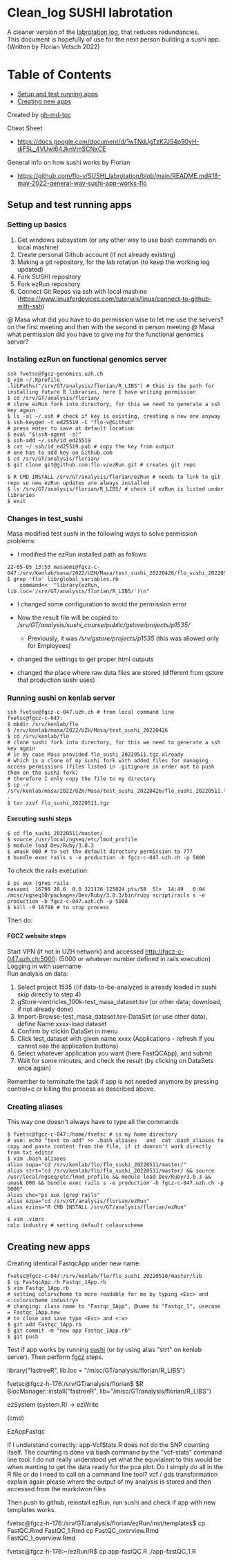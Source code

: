 # Clean_log SUSHI labrotation
A cleaner version of the [labrotation log](https://github.com/flo-v/SUSHI_labrotation#sushi_labrotation), that reduces redundancies.  
This document is hopefully of use for the next person building a sushi app.  
(Written by Florian Vetsch 2022)

Table of Contents
=================

* [Setup and test running apps](#setup-and-test-running-apps)
* [Creating new apps](#creating-new-apps)

Created by [gh-md-toc](https://github.com/ekalinin/github-markdown-toc.go)  
  
Cheat Sheet
* https://docs.google.com/document/d/1wTNdJgTzK7J54p90yH-djF5L_4VUwl64JknVmSCNxCE  

General info on how sushi works by Florian
* https://github.com/flo-v/SUSHI_labrotation/blob/main/README.md#18-may-2022-general-way-sushi-app-works-flo

## Setup and test running apps

### Setting up basics

1. Get windows subsystem (or any other way to use bash commands on local mashine)
2. Create personal Github account (if not already existing)
3. Making a git repository, for the lab rotation (to keep the working log updated)
4. Fork SUSHI repository
5. Fork ezRun repository
6. Connect Git Repos via ssh with local mashine (https://www.linuxfordevices.com/tutorials/linux/connect-to-github-with-ssh)

@ Masa what did you have to do permission wise to let me use the servers? on the first meeting and then with the second in person meeting
@ Masa what permission did you have to give me for the functional genomics server?

### Instaling ezRun on functional genomics server
```
ssh fvetsc@fgcz-genomics.uzh.ch
$ vim ~/.Rprofile
.libPaths("/srv/GT/analysis/florian/R_LIBS") # this is the path for installing future R libraries, here I have writing permission
$ cd /srv/GT/analysis/florian/
# clone ezRun fork into directory, for this we need to generate a ssh key again
$ ls -al ~/.ssh # check if key is existing, creating a new one anyway
$ ssh-keygen -t ed25519 -C "flo-v@Github"
# press enter to save at default location
$ eval "$(ssh-agent -s)"
$ ssh-add ~/.ssh/id_ed25519
$ cat ~/.ssh/id_ed25519.pub # copy the key from output
# one has to add key on Github.com
$ cd /srv/GT/analysis/florian/
$ git clone git@github.com:flo-v/ezRun.git # creates git repo

$ R CMD INSTALL /srv/GT/analysis/florian/ezRun # needs to link to git repo so new ezRun updates are always installed
$ ls /srv/GT/analysis/florian/R_LIBS/ # check if ezRun is listed under libraries
$ exit
```

### Changes in test_sushi
Masa modified test sushi in the following ways to solve permission problems:
* I modified the ezRun installed path as follows
```
22-05-05 13:53 masaomi@fgcz-c-047:/srv/kenlab/masa/2022/UZH/Masa/test_sushi_20220426/flo_sushi_20220505/master
$ grep 'flo' lib/global_variables.rb
    command<<  "library(ezRun, lib.loc='/srv/GT/analysis/florian/R_LIBS/')\n"
```
* I changed some configuration to avoid the permission error
* Now the result file will be copied to */srv/GT/analysis/sushi_course/public/gstore/projects/p1535/*
    * Previously, it was */srv/gstore/projects/p1535* (this was allowed only for Employees)

* changed the settings to get proper html outputs
* changed the place where raw data files are stored (different from gstore that production sushi uses)


### Running sushi on kenlab server
```
ssh fvetsc@fgcz-c-047.uzh.ch # from local command line
fvetsc@fgcz-c-047: 
$ mkdir /srv/kenlab/flo
$ /srv/kenlab/masa/2022/UZH/Masa/test_sushi_20220426
$ cd /srv/kenlab/flo
# clone sushi fork into directory, for this we need to generate a ssh key again
# in my case Masa provided flo_sushi_20220511.tgz already 
# which is a clone of my sushi fork with added files for managing access permissions (files listed in .gitignore in order not to push them on the sushi fork)
# therefore I only copy the file to my directory
$ cp -r /srv/kenlab/masa/2022/UZH/Masa/test_sushi_20220426/flo_sushi_20220511.tgz .
$ tar zxvf flo_sushi_20220511.tgz
```
#### Executing sushi steps
```
$ cd flo_sushi_20220511/master/
$ source /usr/local/ngseq/etc/lmod_profile
$ module load Dev/Ruby/3.0.3
$ umask 000 # to set the default directory permission to 777
$ bundle exec rails s -e production -b fgcz-c-047.uzh.ch -p 5000
```
To check the rails execution:
```
$ ps aux |grep rails
masaomi  16798 20.6  0.0 321176 125024 pts/58  Sl+  14:49   0:04 /misc/ngseq10/packages/Dev/Ruby/3.0.3/bin/ruby script/rails s -e production -b fgcz-c-047.uzh.ch -p 5000
$ kill -9 16798 # to stop process
```

Then do: 

#### FGCZ website steps
Start VPN (if not in UZH network) and accessed http://fgcz-c-047.uzh.ch:5000: (5000 or whatever number defined in rails execution)   
Logging in with username  
Run analysis on data:
1. Select project 1535 ((if data-to-be-analyzed is already loaded in sushi skip directly to step 4)
2. gStore-ventricles_100k-test_masa_dataset.tsv (or other data; download, if not already done)
3. Import-Browse-test_masa_dataset.tsv-DataSet (or use other data), define Name:xxxx-load dataset
4. Confirm by clickin DataSet in menu
5. Click test_dataset with given name xxxx (Applications - refresh if you cannot see the application buttons)
6. Select whatever application you want (here FastQCApp), and submit
7. Wait for some minutes, and check the result (by clicking on DataSets once again)  
  
Remember to terminate the task if app is not needed anymore by pressing control+c or killing the process as described above.    

### Creating aliases
This way one doesn't always have to type all the commands  
```
$ fvetsc@fgcz-c-047:/home/fvetsc # is my home directory
# use: echo "text to add" >> .bash_aliases   and  cat .bash_aliases to copy and paste content from the file, if it doensn't work directly from txt editor
$ vim .bash_aliases
alias supa="cd /srv/kenlab/flo/flo_sushi_20220511/master/"
alias strt="cd /srv/kenlab/flo/flo_sushi_20220511/master/ && source /usr/local/ngseq/etc/lmod_profile && module load Dev/Ruby/3.0.3 && umask 000 && bundle exec rails s -e production -b fgcz-c-047.uzh.ch -p 5000"
alias che="ps aux |grep rails"
alias ezpa="cd /srv/GT/analysis/florian/ezRun"
alias ezins="R CMD INSTALL /srv/GT/analysis/florian/ezRun"
  
$ vim .vimrc
colo industry # setting default colourscheme
```

## Creating new apps

Creating identical FastqcApp under new name:
```
fvetsc@fgcz-c-047:/srv/kenlab/flo/flo_sushi_20220510/master/lib
$ cp FastqcApp.rb Fastqc_1App.rb
$ vim Fastqc_1App.rb
# setting colorscheme to more readable for me by typing <Esc> and <:colorscheme industry>
# changing: class name to "Fastqc_1App", @name to "Fastqc_1", usecase = Fastqc_1App.new
# to close and save type <Esc> and <:x>
$ git add Fastqc_1App.rb
$ git commit -m "new app Fastqc_1App.rb" 
$ git push
```
Test if app works by running [sushi](#executing-sushi-steps) (or by using alias "strt" on kenlab server). Then perform [fgcz](#fgcz-website-steps) steps.





  library("fastreeR", lib.loc = "/misc/GT/analysis/florian/R_LIBS")
  
  fvetsc@fgcz-h-176:/srv/GT/analysis/florian$
$R
BiocManager::install("fastreeR", lib="/misc/GT/analysis/florian/R_LIBS")

ezSystem (system.R) -> ezWrite


(cmd)

EzAppFastqc

If I understand correctly: app-VcfStats.R does not do the SNP counting itself. The counting is done via bash command by the "vcf-stats" command line tool.
I do not really understood yet what the equvialent to this would be when wanting to get the data ready for the pca plot. Do I simply do all in the R file or do I need to call on a command line tool?
vcf / gds transformation
explain again please where the output of my analysis is stored and then accessed from the markdwon files


Then push to github, reinstall ezRun, run sushi and check if app with new templates works.


fvetsc@fgcz-h-176:/srv/GT/analysis/florian/ezRun/inst/templates$
cp FastQC.Rmd FastQC_1.Rmd
cp FastQC_overview.Rmd FastQC_1_overview.Rmd


fvetsc@fgcz-h-176:~/ezRun/R$
cp app-fastQC.R ./app-fastQC_1.R


```



















